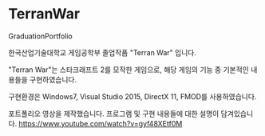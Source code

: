 # TerranWar
GraduationPortfolio

한국산업기술대학교 게임공학부 졸업작품 "Terran War" 입니다.

"Terran War"는 스타크래프트 2를 모작한 게임으로,  해당 게임의 기능 중 기본적인 내용들을 구현하였습니다.

구현환경은 Windows7, Visual Studio 2015, DirectX 11, FMOD를 사용하였습니다.

포트폴리오 영상을 제작했습니다. 프로그램 및 구현 내용들에 대한 설명이 담겨있습니다.
https://www.youtube.com/watch?v=gyf48XEtf0M

